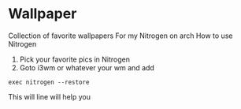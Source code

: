 # Wallpaper
Collection of favorite wallpapers
For my Nitrogen on arch
How to use Nitrogen
  1. Pick your favorite pics in Nitrogen
  2. Goto i3wm or whatever your wm and add 
 ```Vimscript
 exec nitrogen --restore
 ```
This will line will help you
